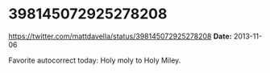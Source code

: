 # 398145072925278208
https://twitter.com/mattdavella/status/398145072925278208
**Date:** 2013-11-06

Favorite autocorrect today: Holy moly to Holy Miley.
